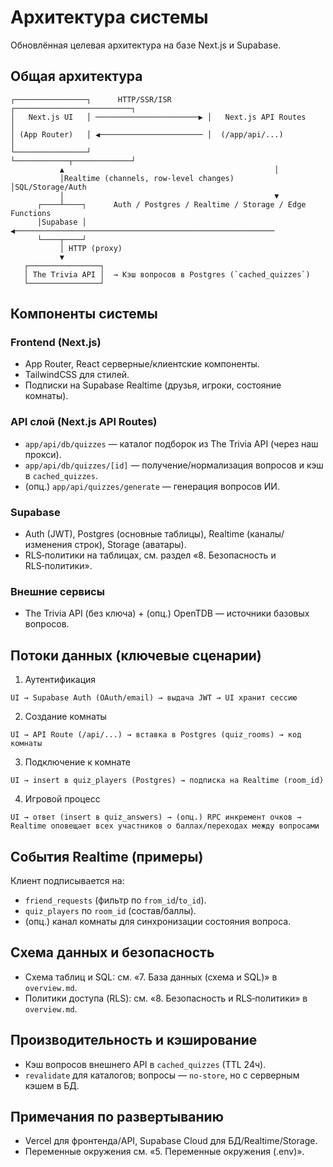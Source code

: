 # Архитектура системы

Обновлённая целевая архитектура на базе Next.js и Supabase.

## Общая архитектура

```
┌────────────────┐      HTTP/SSR/ISR       ┌──────────────────────────┐
│   Next.js UI   │ ───────────────────────▶ │   Next.js API Routes     │
│ (App Router)   │ ◀─────────────────────── │  (/app/api/...)          │
└────────────────┘                          └────────────┬─────────────┘
           ▲                                               │
           │Realtime (channels, row-level changes)         │SQL/Storage/Auth
           │                                               ▼
      ┌────┴────┐      Auth / Postgres / Realtime / Storage / Edge Functions
      │Supabase │ ◀──────────────────────────────────────────────────────────
      └────┬────┘
           │ HTTP (proxy)
           ▼
   ┌────────────────┐
   │ The Trivia API │  → Кэш вопросов в Postgres (`cached_quizzes`)
   └────────────────┘
```

## Компоненты системы

### Frontend (Next.js)
- App Router, React серверные/клиентские компоненты.
- TailwindCSS для стилей.
- Подписки на Supabase Realtime (друзья, игроки, состояние комнаты).

### API слой (Next.js API Routes)
- `app/api/db/quizzes` — каталог подборок из The Trivia API (через наш прокси).
- `app/api/db/quizzes/[id]` — получение/нормализация вопросов и кэш в `cached_quizzes`.
- (опц.) `app/api/quizzes/generate` — генерация вопросов ИИ.

### Supabase
- Auth (JWT), Postgres (основные таблицы), Realtime (каналы/изменения строк), Storage (аватары).
- RLS‑политики на таблицах, см. раздел «8. Безопасность и RLS‑политики».

### Внешние сервисы
- The Trivia API (без ключа) + (опц.) OpenTDB — источники базовых вопросов.

## Потоки данных (ключевые сценарии)

1) Аутентификация
```
UI → Supabase Auth (OAuth/email) → выдача JWT → UI хранит сессию
```

2) Создание комнаты
```
UI → API Route (/api/...) → вставка в Postgres (quiz_rooms) → код комнаты
```

3) Подключение к комнате
```
UI → insert в quiz_players (Postgres) → подписка на Realtime (room_id)
```

4) Игровой процесс
```
UI → ответ (insert в quiz_answers) → (опц.) RPC инкремент очков →
Realtime оповещает всех участников о баллах/переходах между вопросами
```

## События Realtime (примеры)

Клиент подписывается на:
- `friend_requests` (фильтр по `from_id`/`to_id`).
- `quiz_players` по `room_id` (состав/баллы).
- (опц.) канал комнаты для синхронизации состояния вопроса.

## Схема данных и безопасность
- Схема таблиц и SQL: см. «7. База данных (схема и SQL)» в `overview.md`.
- Политики доступа (RLS): см. «8. Безопасность и RLS‑политики» в `overview.md`.

## Производительность и кэширование
- Кэш вопросов внешнего API в `cached_quizzes` (TTL 24ч).
- `revalidate` для каталогов; вопросы — `no-store`, но с серверным кэшем в БД.

## Примечания по развертыванию
- Vercel для фронтенда/API, Supabase Cloud для БД/Realtime/Storage.
- Переменные окружения см. «5. Переменные окружения (.env)».
